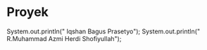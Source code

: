 # Proyek
System.out.println(" Iqshan Bagus Prasetyo");
System.out.println(" R.Muhammad Azmi Herdi Shofiyullah");

